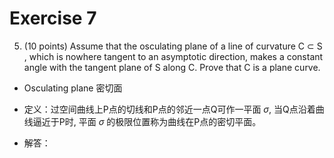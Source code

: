 # Exercise 7
5. (10 points) Assume that the osculating plane of a line of curvature C ⊂ S , which is nowhere tangent to an asymptotic direction, makes a constant angle with the tangent plane of S along C. Prove that C is a plane curve.
- Osculating plane 密切面
- 定义：过空间曲线上P点的切线和P点的邻近一点Q可作一平面 $\sigma$, 当Q点沿着曲线逼近于P时, 平面 $\sigma$ 的极限位置称为曲线在P点的密切平面。

- 解答：

